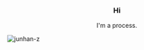 <h3 align="center">Hi</h3>

<p align="center">
  I'm a process.
</p>

<p align="left"> <img src="https://komarev.com/ghpvc/?username=junhan-z&color=blue&style=flat-square&label=Processes+Started:" alt="junhan-z" /> </p>
